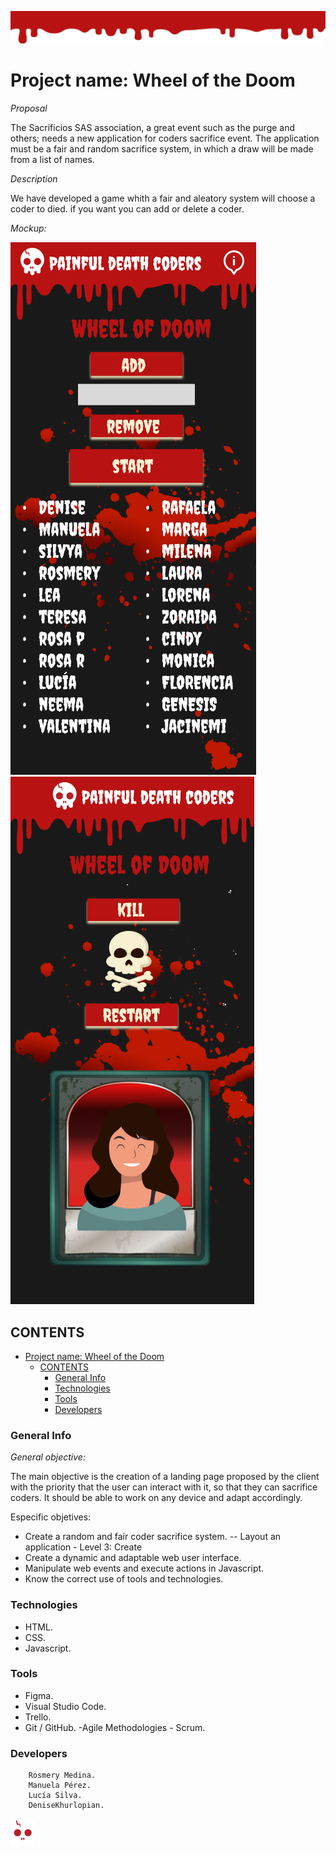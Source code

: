 ![Blood head](img/header-blood.png)
# Project name: Wheel of the Doom

_Proposal_

The Sacrificios SAS association, a great event such as the purge and others; needs a new application for coders sacrifice event. The application must be a fair and random sacrifice system, in which a draw will be made from a list of names.

_Description_

We have developed a game whith a fair and aleatory system will choose a coder to died. if you want you can add or delete a coder.

_Mockup:_

![Mobile home page](img/mobile-home-page.png)
![Game page](img/game-page.png)


## CONTENTS

- [Project name: Wheel of the Doom](#project-name-wheel-of-the-doom)
  - [CONTENTS](#contents)
    - [General Info](#general-info)
    - [Technologies](#technologies)
    - [Tools](#tools)
    - [Developers](#developers)


### General Info

_General objective:_

The main objective is the creation of a landing page proposed by the client with the priority that the user can interact with it, so that they can sacrifice coders.
It should be able to work on any device and adapt accordingly.

Especific objetives:
 - Create a random and fair coder sacrifice system.
-- Layout an application - Level 3: Create
- Create a dynamic and adaptable web user interface.
- Manipulate web events and execute actions in Javascript.
- Know the correct use of tools and technologies.

### Technologies

- HTML.
- CSS.
- Javascript.

### Tools
- Figma.
- Visual Studio Code.
- Trello.
- Git / GitHub.
-Agile Methodologies - Scrum.

### Developers

        Rosmery Medina.
        Manuela Pérez.
        Lucía Silva.
        DeniseKhurlopian.

![skull and crossbones](img\skull-logo.png)
